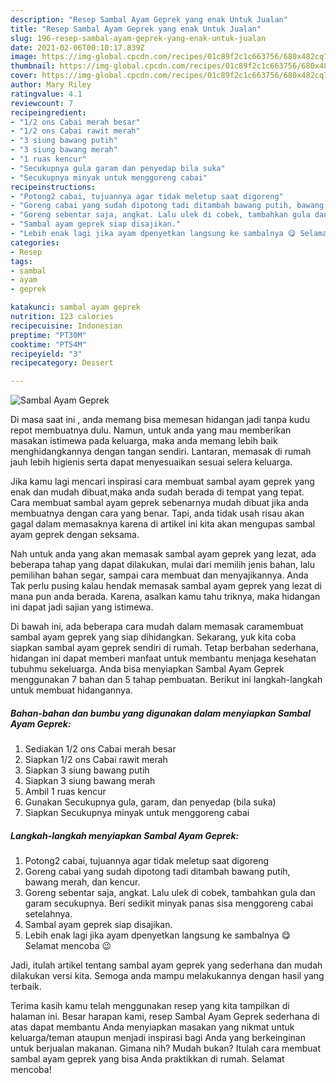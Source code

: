 ```yaml
---
description: "Resep Sambal Ayam Geprek yang enak Untuk Jualan"
title: "Resep Sambal Ayam Geprek yang enak Untuk Jualan"
slug: 196-resep-sambal-ayam-geprek-yang-enak-untuk-jualan
date: 2021-02-06T00:10:17.839Z
image: https://img-global.cpcdn.com/recipes/01c89f2c1c663756/680x482cq70/sambal-ayam-geprek-foto-resep-utama.jpg
thumbnail: https://img-global.cpcdn.com/recipes/01c89f2c1c663756/680x482cq70/sambal-ayam-geprek-foto-resep-utama.jpg
cover: https://img-global.cpcdn.com/recipes/01c89f2c1c663756/680x482cq70/sambal-ayam-geprek-foto-resep-utama.jpg
author: Mary Riley
ratingvalue: 4.1
reviewcount: 7
recipeingredient:
- "1/2 ons Cabai merah besar"
- "1/2 ons Cabai rawit merah"
- "3 siung bawang putih"
- "3 siung bawang merah"
- "1 ruas kencur"
- "Secukupnya gula garam dan penyedap bila suka"
- "Secukupnya minyak untuk menggoreng cabai"
recipeinstructions:
- "Potong2 cabai, tujuannya agar tidak meletup saat digoreng"
- "Goreng cabai yang sudah dipotong tadi ditambah bawang putih, bawang merah, dan kencur."
- "Goreng sebentar saja, angkat. Lalu ulek di cobek, tambahkan gula dan garam secukupnya. Beri sedikit minyak panas sisa menggoreng cabai setelahnya."
- "Sambal ayam geprek siap disajikan."
- "Lebih enak lagi jika ayam dpenyetkan langsung ke sambalnya 😋 Selamat mencoba 😉"
categories:
- Resep
tags:
- sambal
- ayam
- geprek

katakunci: sambal ayam geprek 
nutrition: 123 calories
recipecuisine: Indonesian
preptime: "PT30M"
cooktime: "PT54M"
recipeyield: "3"
recipecategory: Dessert

---
```



![Sambal Ayam Geprek](https://img-global.cpcdn.com/recipes/01c89f2c1c663756/680x482cq70/sambal-ayam-geprek-foto-resep-utama.jpg)

Di masa  saat ini , anda memang bisa memesan hidangan jadi tanpa kudu repot membuatnya dulu. Namun, untuk anda yang mau memberikan masakan istimewa pada keluarga, maka anda memang lebih baik menghidangkannya dengan tangan sendiri. Lantaran, memasak di rumah jauh lebih higienis serta dapat menyesuaikan sesuai selera keluarga.

Jika kamu lagi mencari inspirasi cara membuat sambal ayam geprek yang enak dan mudah dibuat,maka anda sudah berada di tempat yang tepat. Cara membuat sambal ayam geprek  sebenarnya mudah dibuat jika anda membuatnya dengan cara yang benar. Tapi, anda tidak usah risau akan gagal dalam memasaknya 
karena di artikel ini kita akan mengupas sambal ayam geprek dengan seksama.  



Nah untuk anda yang akan memasak sambal ayam geprek yang lezat, ada beberapa tahap yang dapat dilakukan, mulai dari memilih jenis bahan, lalu pemilihan bahan segar, sampai cara membuat dan menyajikannya. Anda Tak perlu pusing kalau hendak memasak sambal ayam geprek yang lezat di mana pun anda berada. Karena, asalkan kamu  tahu triknya, maka hidangan ini dapat jadi sajian yang istimewa.

Di bawah ini, ada beberapa cara mudah dalam memasak caramembuat sambal ayam geprek yang siap dihidangkan. Sekarang, yuk kita coba siapkan sambal ayam geprek sendiri di rumah. Tetap berbahan sederhana, hidangan ini dapat memberi manfaat untuk membantu menjaga kesehatan tubuhmu sekeluarga. Anda bisa menyiapkan Sambal Ayam Geprek menggunakan 7 bahan dan 5 tahap pembuatan. Berikut ini langkah-langkah untuk membuat hidangannya.

<!--inarticleads1-->

##### Bahan-bahan dan bumbu yang digunakan dalam menyiapkan Sambal Ayam Geprek:

1. Sediakan 1/2 ons Cabai merah besar
1. Siapkan 1/2 ons Cabai rawit merah
1. Siapkan 3 siung bawang putih
1. Siapkan 3 siung bawang merah
1. Ambil 1 ruas kencur
1. Gunakan Secukupnya gula, garam, dan penyedap (bila suka)
1. Siapkan Secukupnya minyak untuk menggoreng cabai




<!--inarticleads2-->

##### Langkah-langkah menyiapkan Sambal Ayam Geprek:

1. Potong2 cabai, tujuannya agar tidak meletup saat digoreng
1. Goreng cabai yang sudah dipotong tadi ditambah bawang putih, bawang merah, dan kencur.
1. Goreng sebentar saja, angkat. Lalu ulek di cobek, tambahkan gula dan garam secukupnya. Beri sedikit minyak panas sisa menggoreng cabai setelahnya.
1. Sambal ayam geprek siap disajikan.
1. Lebih enak lagi jika ayam dpenyetkan langsung ke sambalnya 😋 Selamat mencoba 😉




Jadi, itulah artikel tentang  sambal ayam geprek  yang sederhana dan mudah dilakukan versi kita. Semoga anda mampu melakukannya dengan hasil yang terbaik. 

Terima kasih kamu telah menggunakan resep yang kita tampilkan di halaman ini. Besar harapan kami, resep  Sambal Ayam Geprek sederhana di atas dapat membantu Anda menyiapkan masakan yang nikmat untuk keluarga/teman ataupun menjadi inspirasi bagi Anda yang berkeinginan untuk berjualan makanan. Gimana nih? Mudah bukan? Itulah cara membuat sambal ayam geprek yang bisa Anda praktikkan di rumah. Selamat mencoba!

